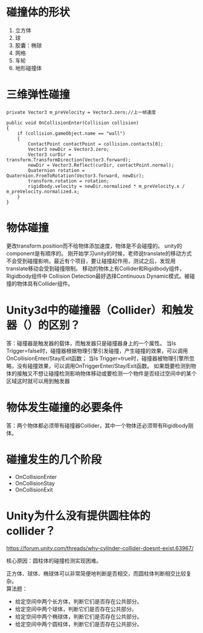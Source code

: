 # 碰撞体的形状
1. 立方体
2. 球
3. 胶囊：椭球
4. 网格
5. 车轮
6. 地形碰撞体

# 三维弹性碰撞
```
private Vector3 m_preVelocity = Vector3.zero;//上一帧速度

public void OnCollisionEnter(Collision collision)
{
    if (collision.gameObject.name == "wall")
    {
        ContactPoint contactPoint = collision.contacts[0];
        Vector3 newDir = Vector3.zero;
        Vector3 curDir = transform.TransformDirection(Vector3.forward);
        newDir = Vector3.Reflect(curDir, contactPoint.normal);
        Quaternion rotation = Quaternion.FromToRotation(Vector3.forward, newDir);
        transform.rotation = rotation;
        rigidbody.velocity = newDir.normalized * m_preVelocity.x / m_preVelocity.normalized.x;
    }
}
```
# 物体碰撞
更改transform.position而不给物体添加速度，物体是不会碰撞的。
unity的component是有顺序的。
刚开始学习unity的时候，老师说translate的移动方式不会受到碰撞影响，最近有个项目，要让碰撞起作用，测试之后，发现用translate移动会受到碰撞限制。
移动的物体上有Collider和Rigidbody组件，Rigidbody组件中 Collision Detection最好选择Continuous Dynamic模式。被碰撞的物体具有Collider组件。

# Unity3d中的碰撞器（Collider）和触发器（）的区别？
答：碰撞器是触发器的载体，而触发器只是碰撞器身上的一个属性。
当Is Trigger=false时，碰撞器根据物理引擎引发碰撞，产生碰撞的效果，可以调用OnCollisionEnter/Stay/Exit函数；
当Is Trigger=true时，碰撞器被物理引擎所忽略，没有碰撞效果，可以调用OnTriggerEnter/Stay/Exit函数。
如果既要检测到物体的接触又不想让碰撞检测影响物体移动或要检测一个物件是否经过空间中的某个区域这时就可以用到触发器

# 物体发生碰撞的必要条件
答：两个物体都必须带有碰撞器Collider，其中一个物体还必须带有Rigidbody刚体。

# 碰撞发生的几个阶段
* OnCollisionEnter
* OnCollisionStay
* OnCollisionExit

# Unity为什么没有提供圆柱体的collider？
<https://forum.unity.com/threads/why-cylinder-collider-doesnt-exist.63967/>

核心原因：圆柱体的碰撞检测实现困难。

正方体、球体、椭球体可以非常简便地判断是否相交，而圆柱体判断相交比较复杂。  
算法题：
* 给定空间中两个长方体，判断它们是否存在公共部分。  
* 给定空间中两个球体，判断它们是否存在公共部分。
* 给定空间中两个椭球体，判断它们是否存在公共部分。 
* 给定空间中两个圆柱体，判断它们是否存在公共部分。  



